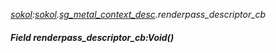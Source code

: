 _[sokol](../../modules/sokol/sokol-module.md):[sokol](../../modules/sokol/sokol-module.md).[sg\_metal\_context\_desc](../../modules/sokol/sokol-sg_metal_context_desc.md).renderpass\_descriptor\_cb_
##### Field renderpass\_descriptor\_cb:Void()
